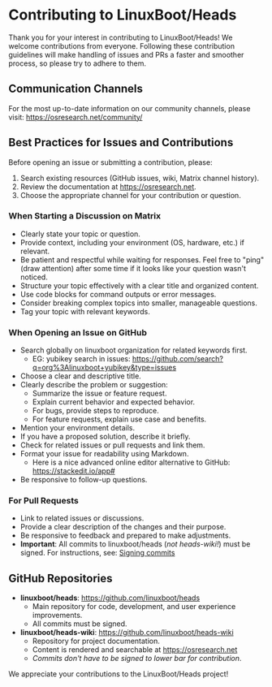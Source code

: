 # Contributing to LinuxBoot/Heads

Thank you for your interest in contributing to LinuxBoot/Heads! We welcome contributions
from everyone. Following these contribution guidelines will make handling of issues and
PRs a faster and smoother process, so please try to adhere to them.

## Communication Channels

For the most up-to-date information on our community channels, please visit:
https://osresearch.net/community/

## Best Practices for Issues and Contributions

Before opening an issue or submitting a contribution, please:

1. Search existing resources (GitHub issues, wiki, Matrix channel history).
2. Review the documentation at https://osresearch.net.
3. Choose the appropriate channel for your contribution or question.

### When Starting a Discussion on Matrix

- Clearly state your topic or question.
- Provide context, including your environment (OS, hardware, etc.) if relevant.
- Be patient and respectful while waiting for responses. Feel free to "ping" (draw attention) after some time if it looks like your question wasn't noticed.
- Structure your topic effectively with a clear title and organized content.
- Use code blocks for command outputs or error messages.
- Consider breaking complex topics into smaller, manageable questions.
- Tag your topic with relevant keywords.

### When Opening an Issue on GitHub
- Search globally on linuxboot organization for related keywords first.
  - EG: yubikey search in issues: https://github.com/search?q=org%3Alinuxboot+yubikey&type=issues
- Choose a clear and descriptive title.
- Clearly describe the problem or suggestion:
  - Summarize the issue or feature request.
  - Explain current behavior and expected behavior.
  - For bugs, provide steps to reproduce.
  - For feature requests, explain use case and benefits.
- Mention your environment details.
- If you have a proposed solution, describe it briefly.
- Check for related issues or pull requests and link them.
- Format your issue for readability using Markdown. 
  - Here is a nice advanced online editor alternative to GitHub: https://stackedit.io/app#
- Be responsive to follow-up questions.

### For Pull Requests

- Link to related issues or discussions.
- Provide a clear description of the changes and their purpose.
- Be responsive to feedback and prepared to make adjustments.
- **Important**: All commits to linuxboot/heads (*not heads-wiki!*) must be signed. For instructions, see:
  [Signing commits](https://docs.github.com/en/authentication/managing-commit-signature-verification/signing-commits)

## GitHub Repositories

- **linuxboot/heads**: https://github.com/linuxboot/heads
  - Main repository for code, development, and user experience improvements.
  - All commits must be signed.
- **linuxboot/heads-wiki**: https://github.com/linuxboot/heads-wiki
  - Repository for project documentation.
  - Content is rendered and searchable at https://osresearch.net
  - *Commits don't have to be signed to lower bar for contribution*.

We appreciate your contributions to the LinuxBoot/Heads project!
